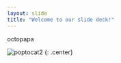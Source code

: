```yaml
---
layout: slide
title: "Welcome to our slide deck!"
---
```


octopapa

![poptocat2](https://octodex.github.com/images/poptocat_v2.png)
{: .center}
